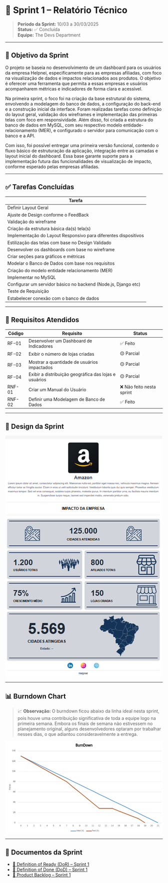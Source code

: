 # 📌 Sprint 1 – Relatório Técnico

> **Período da Sprint:** 10/03 a 30/03/2025  
> **Status:** ✅ Concluída  
> **Equipe:** The Devs Department

---

## 🎯 Objetivo da Sprint

O projeto se baseia no desenvolvimento de um dashboard para os usuários da empresa Helpnei, especificamente para as empresas afiliadas, com foco na visualização de dados e impactos relacionados aos produtos. O objetivo é oferecer uma ferramenta que permita a essas empresas e usuários acompanharem métricas e indicadores de forma clara e acessível.

Na primeira sprint, o foco foi na criação da base estrutural do sistema, envolvendo a modelagem do banco de dados, a configuração do back-end e a construção inicial da interface. Foram realizadas tarefas como definição do layout geral, validação dos wireframes e implementação das primeiras telas com foco em responsividade. Além disso, foi criada a estrutura do banco de dados em MySQL, com seu respectivo modelo entidade-relacionamento (MER), e configurado o servidor para comunicação com o banco e a API.

Com isso, foi possível entregar uma primeira versão funcional, contendo o fluxo básico de estruturação da aplicação, integração entre as camadas e layout inicial do dashboard. Essa base garante suporte para a implementação futura das funcionalidades de visualização de impacto, conforme esperado pelas empresas afiliadas.

---

## ✅ Tarefas Concluídas

| Tarefa                                                                 |
|------------------------------------------------------------------------|
| Definir Layout Geral                                                  |
| Ajuste de Design conforme o FeedBack                                  |
| Validação do wireframe                                                |
| Criação da estrutura básica da(s) tela(s)                             |
| Implementação do Layout Responsivo para diferentes dispositivos       |
| Estilização das telas com base no Design Validado                     |
| Desenvolver os dashboards com base no wireframe                       |
| Criar seções para gráficos e métricas                                 |
| Modelar o Banco de Dados com base nos requisitos                      |
| Criação do modelo entidade relacionamento (MER)                       |
| Implementar no MySQL                                                  |
| Configurar um servidor básico no backend (Node.js, Django etc)        |
| Teste de Requisição                                                   |
| Estabelecer conexão com o banco de dados                              |

---

## 📌 Requisitos Atendidos

| Código   | Requisito                                                                                  | Status       |
|----------|---------------------------------------------------------------------------------------------|--------------|
| RF-01    | Desenvolver um Dashboard de Indicadores                                                    | ✅ Feito      |
| RF-02    | Exibir o número de lojas criadas                                                           | 🟡 Parcial    |
| RF-03    | Mostrar a quantidade de usuários impactados                                                | 🟡 Parcial    |
| RF-04    | Exibir a distribuição geográfica das lojas e usuários                                      | 🟡 Parcial    |
| RNF-01   | Criar um Manual do Usuário                                                                  | ❌ Não feito nesta sprint |
| RNF-02   | Definir uma Modelagem de Banco de Dados                                                    | ✅ Feito      | |

---

## 🎨 Design da Sprint

![Design Sprint 1](./docs/sprints/sprint1/mockup-V1.png)

---

## 📊 Burndown Chart

> 📈 **Observação:** O burndown ficou abaixo da linha ideal nesta sprint, pois houve uma contribuição significativa de toda a equipe logo na primeira semana. Embora os finais de semana não estivessem no planejamento original, alguns desenvolvedores optaram por trabalhar nesses dias, o que adiantou consideravelmente a entrega.

![Burndown Sprint 1](./docs/sprints/sprint1/burndown-sprint1.jpg)

---

## 📎 Documentos da Sprint

- [📄 Definition of Ready (DoR) – Sprint 1](./docs/sprints/sprint1/DoR-sprint1.pdf)  
- [📄 Definition of Done (DoD) – Sprint 1](./docs/sprints/sprint1/Definition%20of%20Done(DoD)-sprint1.pdf)  
- [📄 Product Backlog – Sprint 1](./docs/sprints/sprint1/ProductBacklog-sprint1.pdf)

